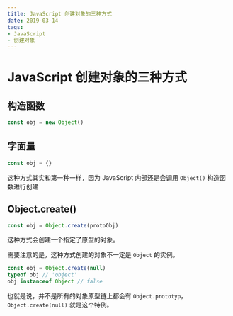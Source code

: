 ```yaml
---
title: JavaScript 创建对象的三种方式
date: 2019-03-14
tags:
- JavaScript
- 创建对象
---
```


# JavaScript 创建对象的三种方式

## 构造函数

```JavaScript
const obj = new Object()
```

## 字面量

```JavaScript
const obj = {}
```

这种方式其实和第一种一样，因为 JavaScript 内部还是会调用 `Object()` 构造函数进行创建

## Object.create()

```JavaScript
const obj = Object.create(protoObj)
```

这种方式会创建一个指定了原型的对象。

需要注意的是，这种方式创建的对象不一定是 `Object` 的实例。

```JavaScript
const obj = Object.create(null)
typeof obj // 'object'
obj instanceof Object // false
```

也就是说，并不是所有的对象原型链上都会有 `Object.prototyp`，`Object.create(null)` 就是这个特例。
